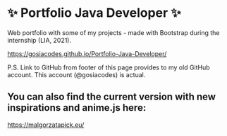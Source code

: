 # :sparkles: Portfolio Java Developer :sparkles:
Web portfolio with some of my projects - made with Bootstrap during the internship (LIA, 2021). 

https://gosiacodes.github.io/Portfolio-Java-Developer/

P.S. Link to GitHub from footer of this page provides to my old GitHub account. This account (@gosiacodes) is actual.

## You can also find the current version with new inspirations and anime.js here: 

https://malgorzatapick.eu/
